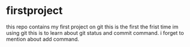 # firstproject
this  repo contains my first project on git
this is the first the frist time im using git
this is to learn about git status and commit command.
i forget to mention about add command.